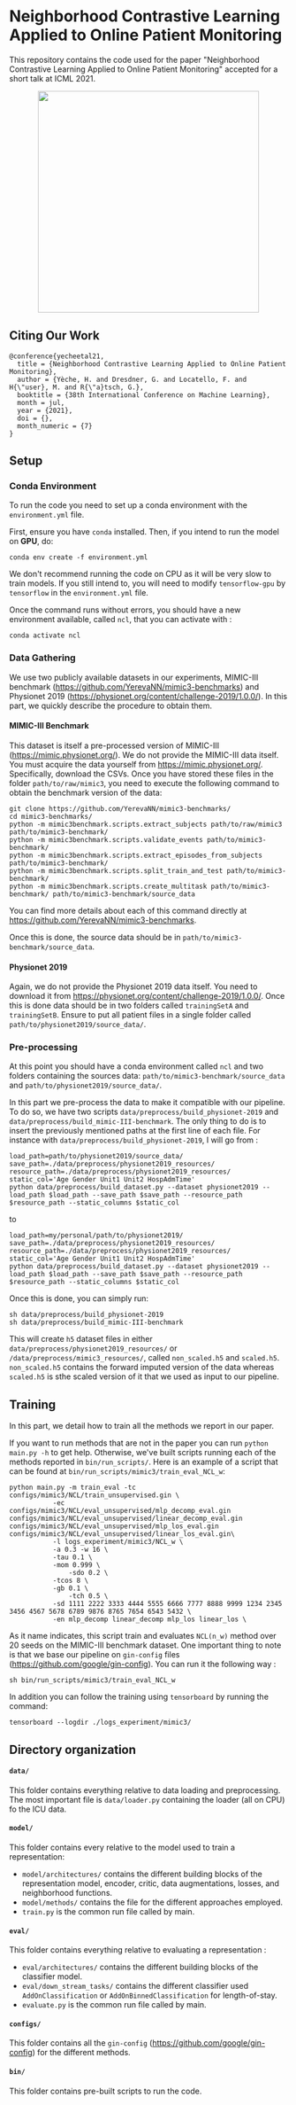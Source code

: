 # Neighborhood Contrastive Learning Applied to Online Patient Monitoring
This repository contains the code used for the paper "Neighborhood Contrastive Learning Applied to Online Patient Monitoring" accepted for a short talk at ICML 2021.
<p align="center">
<img src="https://github.com/ratschlab/ncl/blob/readme-update/bin/NCL_figure.png" width="400">
</p>

## Citing Our Work
```
@conference{yecheetal21,
  title = {Neighborhood Contrastive Learning Applied to Online Patient Monitoring},
  author = {Yèche, H. and Dresdner, G. and Locatello, F. and H{\"user}, M. and R{\"a}tsch, G.},
  booktitle = {38th International Conference on Machine Learning},
  month = jul,
  year = {2021},
  doi = {},
  month_numeric = {7}
}
```
## Setup
###  Conda Environment
To run the code you need to set up a conda environment with the `environment.yml` file.

First, ensure you have `conda` installed. Then, if you intend to run the model on **GPU**, do:
```
conda env create -f environment.yml
```
We don't recommend running the code on CPU as it will be very slow to train models. If you still intend to, you will need to modify `tensorflow-gpu` by `tensorflow` in the `environment.yml` file.

Once the command runs without errors, you should have a new environment available, called `ncl`, that you can activate with :
```
conda activate ncl
```
### Data Gathering 
We use two publicly available datasets in our experiments, MIMIC-III benchmark (https://github.com/YerevaNN/mimic3-benchmarks) and Physionet 2019 (https://physionet.org/content/challenge-2019/1.0.0/). In this part, we quickly describe the procedure to obtain them.

#### MIMIC-III Benchmark
This dataset is itself a pre-processed version of MIMIC-III (https://mimic.physionet.org/). We do not provide the MIMIC-III data itself. You must acquire the data yourself from https://mimic.physionet.org/. Specifically, download the CSVs. Once you have stored these files in the folder `path/to/raw/mimic3`, you need to execute the following command to obtain the benchmark version of the data:

```
git clone https://github.com/YerevaNN/mimic3-benchmarks/
cd mimic3-benchmarks/
python -m mimic3benchmark.scripts.extract_subjects path/to/raw/mimic3 path/to/mimic3-benchmark/
python -m mimic3benchmark.scripts.validate_events path/to/mimic3-benchmark/
python -m mimic3benchmark.scripts.extract_episodes_from_subjects path/to/mimic3-benchmark/
python -m mimic3benchmark.scripts.split_train_and_test path/to/mimic3-benchmark/
python -m mimic3benchmark.scripts.create_multitask path/to/mimic3-benchmark/ path/to/mimic3-benchmark/source_data
```
You can find more details about each of this command directly at https://github.com/YerevaNN/mimic3-benchmarks.

Once this is done, the source data should be in `path/to/mimic3-benchmark/source_data`.

#### Physionet 2019
Again, we do not provide the Physionet 2019 data itself. You need to download it from https://physionet.org/content/challenge-2019/1.0.0/. Once this is done data should be in two folders called `trainingSetA` and `trainingSetB`. Ensure to put all patient files in a single folder called `path/to/physionet2019/source_data/`. 

### Pre-processing

At this point you should have a conda environment called `ncl` and two folders containing the sources data: `path/to/mimic3-benchmark/source_data` and `path/to/physionet2019/source_data/`.

In this part we pre-process the data to make it compatible with our pipeline. To do so, we have two scripts `data/preprocess/build_physionet-2019` and `data/preprocess/build_mimic-III-benchmark`. The only thing to do is to insert the previously mentioned paths at the first line of each file. For instance with `data/preprocess/build_physionet-2019`, I will go from :
```
load_path=path/to/physionet2019/source_data/
save_path=./data/preprocess/physionet2019_resources/
resource_path=./data/preprocess/physionet2019_resources/
static_col='Age Gender Unit1 Unit2 HospAdmTime'
python data/preprocess/build_dataset.py --dataset physionet2019 --load_path $load_path --save_path $save_path --resource_path $resource_path --static_columns $static_col
```
to
```
load_path=my/personal/path/to/physionet2019/
save_path=./data/preprocess/physionet2019_resources/
resource_path=./data/preprocess/physionet2019_resources/
static_col='Age Gender Unit1 Unit2 HospAdmTime'
python data/preprocess/build_dataset.py --dataset physionet2019 --load_path $load_path --save_path $save_path --resource_path $resource_path --static_columns $static_col
```

Once this is done, you can simply run:
```
sh data/preprocess/build_physionet-2019
sh data/preprocess/build_mimic-III-benchmark
``` 

This will create `h5` dataset files in either `data/preprocess/physionet2019_resources/` or `/data/preprocess/mimic3_resources/`, called `non_scaled.h5` and `scaled.h5`. `non_scaled.h5` contains the forward imputed version of the data whereas `scaled.h5` is sthe scaled version of it that we used as input to our pipeline. 


## Training
In this part, we detail how to train all the methods we report in our paper. 

If you want to run methods that are not in the paper you can run `python main.py -h` to get help. Otherwise, we've built scripts running each of the methods reported in `bin/run_scripts/`. Here is an example of a script that can be found at `bin/run_scripts/mimic3/train_eval_NCL_w`:

```
python main.py -m train_eval -tc configs/mimic3/NCL/train_unsupervised.gin \
	       -ec configs/mimic3/NCL/eval_unsupervised/mlp_decomp_eval.gin configs/mimic3/NCL/eval_unsupervised/linear_decomp_eval.gin configs/mimic3/NCL/eval_unsupervised/mlp_los_eval.gin configs/mimic3/NCL/eval_unsupervised/linear_los_eval.gin\
	       -l logs_experiment/mimic3/NCL_w \
	       -a 0.3 -w 16 \
	       -tau 0.1 \
	       -mom 0.999 \
               -sdo 0.2 \
  	       -tcos 8 \
	       -gb 0.1 \
               -tch 0.5 \
	       -sd 1111 2222 3333 4444 5555 6666 7777 8888 9999 1234 2345 3456 4567 5678 6789 9876 8765 7654 6543 5432 \
	       -en mlp_decomp linear_decomp mlp_los linear_los \
```
As it name indicates, this script train and evaluates `NCL(n_w)` method over 20 seeds on the MIMIC-III benchmark dataset. One important thing to note is that we base our pipeline on `gin-config` files (https://github.com/google/gin-config). You can run it the following way :

```
sh bin/run_scripts/mimic3/train_eval_NCL_w
```
In addition you can follow the training using `tensorboard` by running the command:
```
tensorboard --logdir ./logs_experiment/mimic3/
```

## Directory organization

#### `data/` 
 
 This folder contains everything relative to data loading and preprocessing. The most important file is `data/loader.py` containing the loader (all on CPU) fo the ICU data. 
 
#### `model/`
 
 This folder contains every relative to the model used to train a representation:
 - `model/architectures/` contains the different building blocks of the representation model, encoder, critic, data augmentations, losses, and neighborhood functions.
 - `model/methods/` contains the file for the different approaches employed.
 - `train.py` is the common run file called by main.

#### `eval/`
This folder contains everything relative to evaluating a representation :
 - `eval/architectures/` contains the different building blocks of the classifier model.
 - `eval/down_stream_tasks/` contains the different classifier used `AddOnClassification` or `AddOnBinnedClassification` for length-of-stay.
 - `evaluate.py` is the common run file called by main.

#### `configs/`
This folder contains all the `gin-config` (https://github.com/google/gin-config) for the different methods.

#### `bin/` 
This folder contains pre-built scripts to run the code. 
